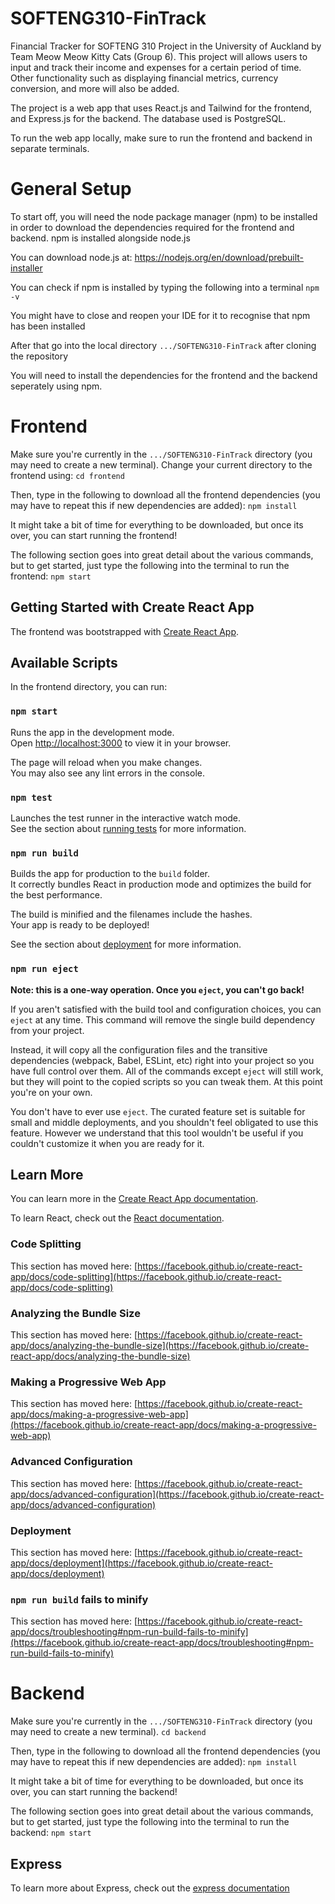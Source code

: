 # SOFTENG310-FinTrack
Financial Tracker for SOFTENG 310 Project in the University of Auckland by Team Meow Meow Kitty Cats (Group 6). This project will allows users to input and track their income and expenses for a certain period of time. Other functionality such as displaying financial metrics, currency conversion, and more will also be added.

The project is a web app that uses React.js and Tailwind for the frontend, and Express.js for the backend. The database used is PostgreSQL.

To run the web app locally, make sure to run the frontend and backend in separate terminals.

# General Setup
To start off, you will need the node package manager (npm) to be installed in order to download the dependencies required for the frontend and backend. npm is installed alongside node.js

You can download node.js at: https://nodejs.org/en/download/prebuilt-installer

You can check if npm is installed by typing the following into a terminal
`npm -v`

You might have to close and reopen your IDE for it to recognise that npm has been installed

After that go into the local directory `.../SOFTENG310-FinTrack` after cloning the repository

You will need to install the dependencies for the frontend and the backend seperately using npm.

# Frontend
Make sure you're currently in the `.../SOFTENG310-FinTrack` directory (you may need to create a new terminal).
Change your current directory to the frontend using:
`cd frontend`

Then, type in the following to download all the frontend dependencies (you may have to repeat this if new dependencies are added):
`npm install`

It might take a bit of time for everything to be downloaded, but once its over, you can start running the frontend!

The following section goes into great detail about the various commands, but to get started, just type the following into the terminal to run the frontend:
`npm start`

## Getting Started with Create React App

The frontend was bootstrapped with [Create React App](https://github.com/facebook/create-react-app).

## Available Scripts

In the frontend directory, you can run:

### `npm start`

Runs the app in the development mode.\
Open [http://localhost:3000](http://localhost:3000) to view it in your browser.

The page will reload when you make changes.\
You may also see any lint errors in the console.

### `npm test`

Launches the test runner in the interactive watch mode.\
See the section about [running tests](https://facebook.github.io/create-react-app/docs/running-tests) for more information.

### `npm run build`

Builds the app for production to the `build` folder.\
It correctly bundles React in production mode and optimizes the build for the best performance.

The build is minified and the filenames include the hashes.\
Your app is ready to be deployed!

See the section about [deployment](https://facebook.github.io/create-react-app/docs/deployment) for more information.

### `npm run eject`

**Note: this is a one-way operation. Once you `eject`, you can't go back!**

If you aren't satisfied with the build tool and configuration choices, you can `eject` at any time. This command will remove the single build dependency from your project.

Instead, it will copy all the configuration files and the transitive dependencies (webpack, Babel, ESLint, etc) right into your project so you have full control over them. All of the commands except `eject` will still work, but they will point to the copied scripts so you can tweak them. At this point you're on your own.

You don't have to ever use `eject`. The curated feature set is suitable for small and middle deployments, and you shouldn't feel obligated to use this feature. However we understand that this tool wouldn't be useful if you couldn't customize it when you are ready for it.

## Learn More

You can learn more in the [Create React App documentation](https://facebook.github.io/create-react-app/docs/getting-started).

To learn React, check out the [React documentation](https://reactjs.org/).

### Code Splitting

This section has moved here: [https://facebook.github.io/create-react-app/docs/code-splitting](https://facebook.github.io/create-react-app/docs/code-splitting)

### Analyzing the Bundle Size

This section has moved here: [https://facebook.github.io/create-react-app/docs/analyzing-the-bundle-size](https://facebook.github.io/create-react-app/docs/analyzing-the-bundle-size)

### Making a Progressive Web App

This section has moved here: [https://facebook.github.io/create-react-app/docs/making-a-progressive-web-app](https://facebook.github.io/create-react-app/docs/making-a-progressive-web-app)

### Advanced Configuration

This section has moved here: [https://facebook.github.io/create-react-app/docs/advanced-configuration](https://facebook.github.io/create-react-app/docs/advanced-configuration)

### Deployment

This section has moved here: [https://facebook.github.io/create-react-app/docs/deployment](https://facebook.github.io/create-react-app/docs/deployment)

### `npm run build` fails to minify

This section has moved here: [https://facebook.github.io/create-react-app/docs/troubleshooting#npm-run-build-fails-to-minify](https://facebook.github.io/create-react-app/docs/troubleshooting#npm-run-build-fails-to-minify)

# Backend
Make sure you're currently in the `.../SOFTENG310-FinTrack` directory (you may need to create a new terminal).
`cd backend`

Then, type in the following to download all the frontend dependencies (you may have to repeat this if new dependencies are added):
`npm install`

It might take a bit of time for everything to be downloaded, but once its over, you can start running the backend!

The following section goes into great detail about the various commands, but to get started, just type the following into the terminal to run the backend:
`npm start`

## Express
To learn more about Express, check out the [express documentation](https://expressjs.com/en/4x/api.html)
